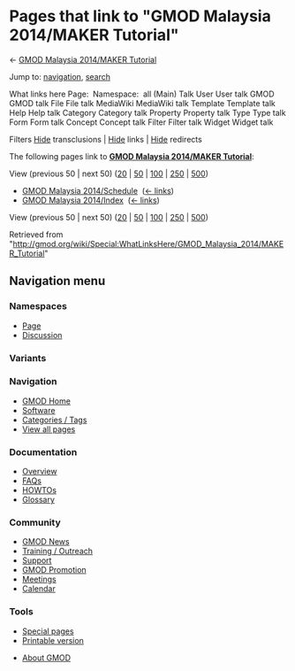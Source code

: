 <div id="mw-page-base" class="noprint">

</div>

<div id="mw-head-base" class="noprint">

</div>

<div id="content" class="mw-body" role="main">

<span id="top"></span>

<div id="mw-js-message" style="display:none;">

</div>



# <span dir="auto">Pages that link to "GMOD Malaysia 2014/MAKER Tutorial"</span>

<div id="bodyContent">

<div id="contentSub">

← [GMOD Malaysia 2014/MAKER
Tutorial](/wiki/GMOD_Malaysia_2014/MAKER_Tutorial "GMOD Malaysia 2014/MAKER Tutorial")

</div>

<div id="jump-to-nav" class="mw-jump">

Jump to: [navigation](#mw-navigation), [search](#p-search)

</div>

<div id="mw-content-text">

What links here Page:  Namespace:  all (Main) Talk User User talk GMOD
GMOD talk File File talk MediaWiki MediaWiki talk Template Template talk
Help Help talk Category Category talk Property Property talk Type Type
talk Form Form talk Concept Concept talk Filter Filter talk Widget
Widget talk

Filters
[Hide](/mediawiki/index.php?title=Special:WhatLinksHere/GMOD_Malaysia_2014/MAKER_Tutorial&hidetrans=1 "Special:WhatLinksHere/GMOD Malaysia 2014/MAKER Tutorial")
transclusions \|
[Hide](/mediawiki/index.php?title=Special:WhatLinksHere/GMOD_Malaysia_2014/MAKER_Tutorial&hidelinks=1 "Special:WhatLinksHere/GMOD Malaysia 2014/MAKER Tutorial")
links \|
[Hide](/mediawiki/index.php?title=Special:WhatLinksHere/GMOD_Malaysia_2014/MAKER_Tutorial&hideredirs=1 "Special:WhatLinksHere/GMOD Malaysia 2014/MAKER Tutorial")
redirects

The following pages link to **[GMOD Malaysia 2014/MAKER
Tutorial](/wiki/GMOD_Malaysia_2014/MAKER_Tutorial "GMOD Malaysia 2014/MAKER Tutorial")**:

View (previous 50 \| next 50)
([20](/mediawiki/index.php?title=Special:WhatLinksHere/GMOD_Malaysia_2014/MAKER_Tutorial&limit=20 "Special:WhatLinksHere/GMOD Malaysia 2014/MAKER Tutorial")
\|
[50](/mediawiki/index.php?title=Special:WhatLinksHere/GMOD_Malaysia_2014/MAKER_Tutorial&limit=50 "Special:WhatLinksHere/GMOD Malaysia 2014/MAKER Tutorial")
\|
[100](/mediawiki/index.php?title=Special:WhatLinksHere/GMOD_Malaysia_2014/MAKER_Tutorial&limit=100 "Special:WhatLinksHere/GMOD Malaysia 2014/MAKER Tutorial")
\|
[250](/mediawiki/index.php?title=Special:WhatLinksHere/GMOD_Malaysia_2014/MAKER_Tutorial&limit=250 "Special:WhatLinksHere/GMOD Malaysia 2014/MAKER Tutorial")
\|
[500](/mediawiki/index.php?title=Special:WhatLinksHere/GMOD_Malaysia_2014/MAKER_Tutorial&limit=500 "Special:WhatLinksHere/GMOD Malaysia 2014/MAKER Tutorial"))

- [GMOD Malaysia
  2014/Schedule](/wiki/GMOD_Malaysia_2014/Schedule "GMOD Malaysia 2014/Schedule")
  ‎ <span class="mw-whatlinkshere-tools">([←
  links](/mediawiki/index.php?title=Special:WhatLinksHere&target=GMOD+Malaysia+2014%2FSchedule "Special:WhatLinksHere"))</span>
- [GMOD Malaysia
  2014/Index](/wiki/GMOD_Malaysia_2014/Index "GMOD Malaysia 2014/Index")
  ‎ <span class="mw-whatlinkshere-tools">([←
  links](/mediawiki/index.php?title=Special:WhatLinksHere&target=GMOD+Malaysia+2014%2FIndex "Special:WhatLinksHere"))</span>

View (previous 50 \| next 50)
([20](/mediawiki/index.php?title=Special:WhatLinksHere/GMOD_Malaysia_2014/MAKER_Tutorial&limit=20 "Special:WhatLinksHere/GMOD Malaysia 2014/MAKER Tutorial")
\|
[50](/mediawiki/index.php?title=Special:WhatLinksHere/GMOD_Malaysia_2014/MAKER_Tutorial&limit=50 "Special:WhatLinksHere/GMOD Malaysia 2014/MAKER Tutorial")
\|
[100](/mediawiki/index.php?title=Special:WhatLinksHere/GMOD_Malaysia_2014/MAKER_Tutorial&limit=100 "Special:WhatLinksHere/GMOD Malaysia 2014/MAKER Tutorial")
\|
[250](/mediawiki/index.php?title=Special:WhatLinksHere/GMOD_Malaysia_2014/MAKER_Tutorial&limit=250 "Special:WhatLinksHere/GMOD Malaysia 2014/MAKER Tutorial")
\|
[500](/mediawiki/index.php?title=Special:WhatLinksHere/GMOD_Malaysia_2014/MAKER_Tutorial&limit=500 "Special:WhatLinksHere/GMOD Malaysia 2014/MAKER Tutorial"))

</div>

<div class="printfooter">

Retrieved from
"<http://gmod.org/wiki/Special:WhatLinksHere/GMOD_Malaysia_2014/MAKER_Tutorial>"

</div>

<div id="catlinks" class="catlinks catlinks-allhidden">

</div>

<div class="visualClear">

</div>

</div>

</div>

<div id="mw-navigation">

## Navigation menu

<div id="mw-head">



<div id="left-navigation">

<div id="p-namespaces" class="vectorTabs" role="navigation"
aria-labelledby="p-namespaces-label">

### Namespaces

- <span id="ca-nstab-main"><a href="/wiki/GMOD_Malaysia_2014/MAKER_Tutorial" accesskey="c"
  title="View the content page [c]">Page</a></span>
- <span id="ca-talk"><a
  href="/mediawiki/index.php?title=Talk:GMOD_Malaysia_2014/MAKER_Tutorial&amp;action=edit&amp;redlink=1"
  accesskey="t"
  title="Discussion about the content page [t]">Discussion</a></span>

</div>

<div id="p-variants" class="vectorMenu emptyPortlet" role="navigation"
aria-labelledby="p-variants-label">

### 

### Variants[](#)

<div class="menu">

</div>

</div>

</div>

<div id="right-navigation">





</div>



</div>

</div>

</div>

<div id="mw-panel">

<div id="p-logo" role="banner">

<a href="/wiki/Main_Page"
style="background-image: url(http://gmod.org/images/GMOD-cogs.png);"
title="Visit the main page"></a>

</div>

<div id="p-Navigation" class="portal" role="navigation"
aria-labelledby="p-Navigation-label">

### Navigation

<div class="body">

- <span id="n-GMOD-Home">[GMOD Home](/wiki/Main_Page)</span>
- <span id="n-Software">[Software](/wiki/GMOD_Components)</span>
- <span id="n-Categories-.2F-Tags">[Categories /
  Tags](/wiki/Categories)</span>
- <span id="n-View-all-pages">[View all
  pages](/wiki/Special:AllPages)</span>

</div>

</div>

<div id="p-Documentation" class="portal" role="navigation"
aria-labelledby="p-Documentation-label">

### Documentation

<div class="body">

- <span id="n-Overview">[Overview](/wiki/Overview)</span>
- <span id="n-FAQs">[FAQs](/wiki/Category:FAQ)</span>
- <span id="n-HOWTOs">[HOWTOs](/wiki/Category:HOWTO)</span>
- <span id="n-Glossary">[Glossary](/wiki/Glossary)</span>

</div>

</div>

<div id="p-Community" class="portal" role="navigation"
aria-labelledby="p-Community-label">

### Community

<div class="body">

- <span id="n-GMOD-News">[GMOD News](/wiki/GMOD_News)</span>
- <span id="n-Training-.2F-Outreach">[Training /
  Outreach](/wiki/Training_and_Outreach)</span>
- <span id="n-Support">[Support](/wiki/Support)</span>
- <span id="n-GMOD-Promotion">[GMOD
  Promotion](/wiki/GMOD_Promotion)</span>
- <span id="n-Meetings">[Meetings](/wiki/Meetings)</span>
- <span id="n-Calendar">[Calendar](/wiki/Calendar)</span>

</div>

</div>

<div id="p-tb" class="portal" role="navigation"
aria-labelledby="p-tb-label">

### Tools

<div class="body">

- <span id="t-specialpages"><a href="/wiki/Special:SpecialPages" accesskey="q"
  title="A list of all special pages [q]">Special pages</a></span>
- <span id="t-print"><a
  href="/mediawiki/index.php?title=Special:WhatLinksHere/GMOD_Malaysia_2014/MAKER_Tutorial&amp;printable=yes"
  rel="alternate" accesskey="p"
  title="Printable version of this page [p]">Printable version</a></span>

</div>

</div>

</div>

</div>

<div id="footer" role="contentinfo">

- <span id="footer-places-about">[About
  GMOD](/wiki/GMOD:About "GMOD:About")</span>

<!-- -->






</div>
